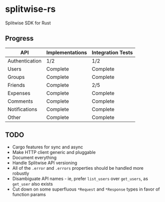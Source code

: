 # splitwise-rs

Splitwise SDK for Rust

## Progress

| API            | Implementations | Integration Tests |
|----------------|-----------------|-------------------|
| Authentication | 1/2             | 1/2               |
| Users          | Complete        | Complete          |
| Groups         | Complete        | Complete          |
| Friends        | Complete        | 2/5               |
| Expenses       | Complete        | Complete          |
| Comments       | Complete        | Complete          |
| Notifications  | Complete        | Complete          |
| Other          | Complete        | Complete          |

## TODO

- Cargo features for sync and async
- Make HTTP client generic and pluggable
- Document everything
- Handle Splitwise API versioning
- All of the `.error` and `.errors` properties should be handled more robustly
- Disambiguate API names - ie, prefer `list_users` over `get_users`, as `get_user` also exists
- Cut down on some superfluous `*Request` and `*Response` types in favor of function params
